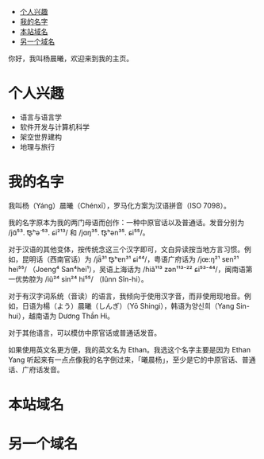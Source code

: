 
- [个人兴趣](#个人兴趣)
- [我的名字](#我的名字)
- [本站域名](#本站域名)
- [另一个域名](#另一个域名)


你好，我叫杨晨曦，欢迎来到我的主页。

# 个人兴趣

- 语言与语言学
- 软件开发与计算机科学
- 架空世界建构
- 地理与旅行

# 我的名字

我叫杨（Yáng）晨曦（Chénxī），罗马化方案为汉语拼音（ISO 7098）。

我的名字原本为我的两门母语而创作：一种中原官话以及普通话。发音分别为 /jɑ̃⁵³. t͡ʂʰә̃ ⁵³. ɕi²¹³/ 和 /jɑŋ³⁵. t͡ʂʰən³⁵. ɕi⁵⁵/。

对于汉语的其他变体，按传统念这三个汉字即可，文白异读按当地方言习惯。例如，昆明话（西南官话）为 /jä̃³¹ t͡ʂʰɐn³¹ ɕi⁴⁴/，粤语广府话为 /jœ:ŋ²¹ sɐn²¹ hei⁵⁵/ （Joeng⁴ San⁴hei¹），吴语上海话为 /ɦiã¹¹³ zən¹¹³⁻²² ɕi⁵³⁻⁴⁴/，闽南语第一优势腔为 /iũ²⁴ sin²⁴ hi⁵⁵/ （Iûnn Sîn-hi）。

对于有汉字词系统（音读）的语言，我倾向于使用汉字音，而非使用现地音。例如，日语为楊（よう）晨曦（しんぎ）（Yō Shingi），韩语为양신희（Yang Sin-hui），越南语为 Dương Thần Hi。

对于其他语言，可以模仿中原官话或普通话发音。

如果使用英文名更方便，我的英文名为 Ethan。我选这个名字主要是因为 Ethan Yang 听起来有一点点像我的名字倒过来，「曦晨杨」，至少是它的中原官话、普通话、广府话发音。

# 本站域名

# 另一个域名
